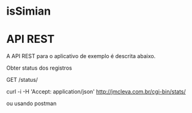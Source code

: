 # isSimian

# API REST

A API REST para o aplicativo de exemplo é descrita abaixo.

Obter status dos registros

GET /status/

curl -i -H 'Accept: application/json' http://jmcleva.com.br/cgi-bin/stats/

ou  usando postman
